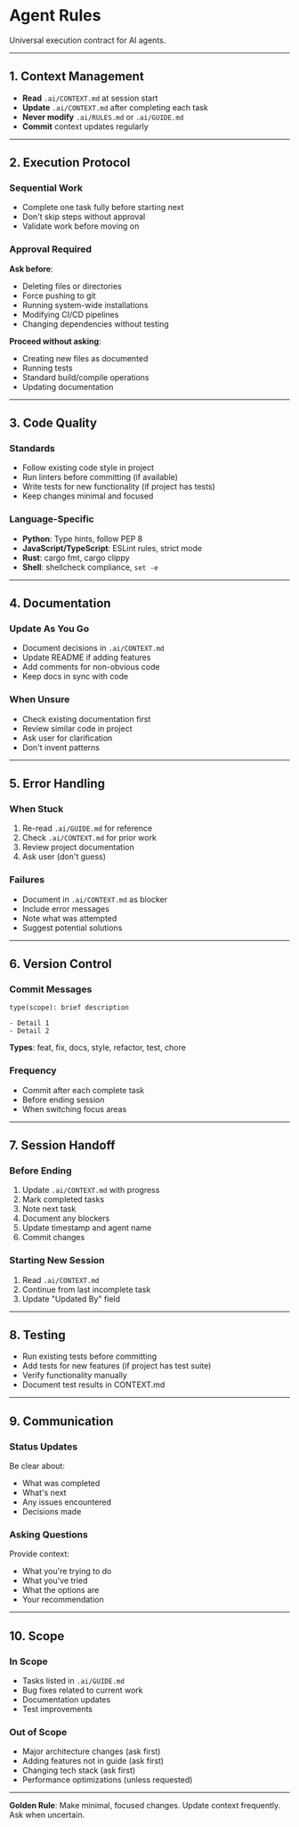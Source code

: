 # Agent Rules

Universal execution contract for AI agents.

---

## 1. Context Management

- **Read** `.ai/CONTEXT.md` at session start
- **Update** `.ai/CONTEXT.md` after completing each task
- **Never modify** `.ai/RULES.md` or `.ai/GUIDE.md`
- **Commit** context updates regularly

---

## 2. Execution Protocol

### Sequential Work
- Complete one task fully before starting next
- Don't skip steps without approval
- Validate work before moving on

### Approval Required
**Ask before**:
- Deleting files or directories
- Force pushing to git
- Running system-wide installations
- Modifying CI/CD pipelines
- Changing dependencies without testing

**Proceed without asking**:
- Creating new files as documented
- Running tests
- Standard build/compile operations
- Updating documentation

---

## 3. Code Quality

### Standards
- Follow existing code style in project
- Run linters before committing (if available)
- Write tests for new functionality (if project has tests)
- Keep changes minimal and focused

### Language-Specific
- **Python**: Type hints, follow PEP 8
- **JavaScript/TypeScript**: ESLint rules, strict mode
- **Rust**: cargo fmt, cargo clippy
- **Shell**: shellcheck compliance, `set -e`

---

## 4. Documentation

### Update As You Go
- Document decisions in `.ai/CONTEXT.md`
- Update README if adding features
- Add comments for non-obvious code
- Keep docs in sync with code

### When Unsure
- Check existing documentation first
- Review similar code in project
- Ask user for clarification
- Don't invent patterns

---

## 5. Error Handling

### When Stuck
1. Re-read `.ai/GUIDE.md` for reference
2. Check `.ai/CONTEXT.md` for prior work
3. Review project documentation
4. Ask user (don't guess)

### Failures
- Document in `.ai/CONTEXT.md` as blocker
- Include error messages
- Note what was attempted
- Suggest potential solutions

---

## 6. Version Control

### Commit Messages
```
type(scope): brief description

- Detail 1
- Detail 2
```

**Types**: feat, fix, docs, style, refactor, test, chore

### Frequency
- Commit after each complete task
- Before ending session
- When switching focus areas

---

## 7. Session Handoff

### Before Ending
1. Update `.ai/CONTEXT.md` with progress
2. Mark completed tasks
3. Note next task
4. Document any blockers
5. Update timestamp and agent name
6. Commit changes

### Starting New Session
1. Read `.ai/CONTEXT.md`
2. Continue from last incomplete task
3. Update "Updated By" field

---

## 8. Testing

- Run existing tests before committing
- Add tests for new features (if project has test suite)
- Verify functionality manually
- Document test results in CONTEXT.md

---

## 9. Communication

### Status Updates
Be clear about:
- What was completed
- What's next
- Any issues encountered
- Decisions made

### Asking Questions
Provide context:
- What you're trying to do
- What you've tried
- What the options are
- Your recommendation

---

## 10. Scope

### In Scope
- Tasks listed in `.ai/GUIDE.md`
- Bug fixes related to current work
- Documentation updates
- Test improvements

### Out of Scope
- Major architecture changes (ask first)
- Adding features not in guide (ask first)
- Changing tech stack (ask first)
- Performance optimizations (unless requested)

---

**Golden Rule**: Make minimal, focused changes. Update context frequently. Ask when uncertain.

